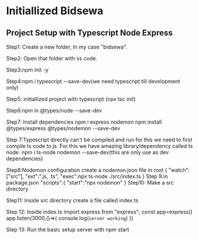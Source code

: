 # Initiallized Bidsewa

## Project Setup with Typescript Node Express

Step1: Create a new folder, In my case "bidsewa".

Step2: Open that folder with vs code.

Step3:npm init -y

Step4:npm i typescript --save-dev(we need typescript till development only)

Step5: initiallized project with typescript (npx tsc init)

Step6:npm in @types/node --save-dev

Step7: Install dependencies
npm i express nodemon
npm install @types/express @types/nodemon --save-dev

Step 7:Typescript directly can't be compiled and run for this we need to first compile ts code to js. For this we have amazing library/dependency called ts node.
npm i ts-node nodemon --save-dev(this are only use as dev dependencies)

Step8:Nodemon configuration
create a nodemon.json file in root
{
"watch":["src"],
"ext":".js, .ts",
"exec":npx ts-node ./src/index.ts
}
Step 9:in package.json
"scripts":{
"start":"npx nodemon"
}
Step10: Make a src directory

Step11: Inside src directory create a file called index.ts

Step 12: Inside index.ts
import express from "express";
const app=express()
app.listen(3000,()=>{
console.log(`server working`)
})

Step 13: Run the basic setup server with
npm start
